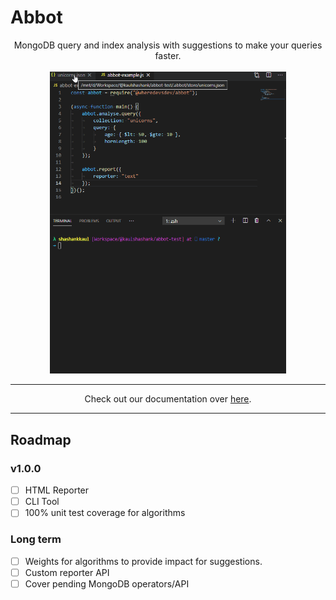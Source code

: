 # Abbot

<p align="center">
	MongoDB query and index analysis with suggestions to make your queries faster. 
	<br />
	<br />
	<img src="./docs/pages/img/abbot-example.gif" style="max-width:75%;" />
</p>

---

<p align="center">Check out our documentation over <a href="https://abbot.wheredevs.dev">here</a>.</p>

---

## Roadmap

### v1.0.0

- [ ] HTML Reporter
- [ ] CLI Tool
- [ ] 100% unit test coverage for algorithms

### Long term

- [ ] Weights for algorithms to provide impact for suggestions.
- [ ] Custom reporter API
- [ ] Cover pending MongoDB operators/API